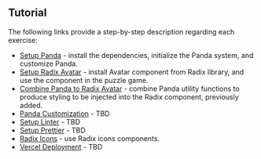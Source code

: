 ## Tutorial

The following links provide a step-by-step description regarding each exercise:

- [Setup Panda](./exercises/Panda.md) - install the dependencies, initialize the Panda system, and customize Panda.
- [Setup Radix Avatar](./exercises/Radix.md) - install Avatar component from Radix library, and use the component in the puzzle game.
- [Combine Panda to Radix Avatar](./exercises/RadixPanda.md) - combine Panda utility functions to produce styling to be injected into the Radix component, previously added.
- [Panda Customization](./exercises/PandaCustomization.md) - TBD
- [Setup Linter](./exercises/Linter.md) - TBD
- [Setup Prettier](./exercises/Prettier.md) - TBD
- [Radix Icons](./exercises/RadixIcons.md) - use Radix icons components.
- [Vercel Deployment](./exercises/Vercel.md) - TBD
